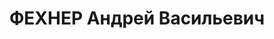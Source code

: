 ---
title: ФЕХНЕР Андрей Васильевич
description: референт 1 Западного отдела НКИД (по Эстонии)  (1927?-1930), поверенный
  в делах СССР в Литве, первый секретарь полпредства в Литве (1930-?), пом. зав. 1
  Западным Отделом (по Литве и Латвии) (март 1934-?), и.о. зав. (авг. 1934), ответственный
  референт 1 Западного отдела НКИД (сер. 1930-х)
---